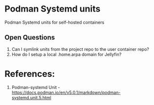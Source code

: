 # Podman Systemd units

Podman Systemd units for self-hosted containers

## Open Questions

1. Can I symlink units from the project repo to the user container repo?
2. How do I setup a local .home.arpa domain for Jellyfin?


# References:

1. Podman-systemd Unit - https://docs.podman.io/en/v5.0.1/markdown/podman-systemd.unit.5.html
